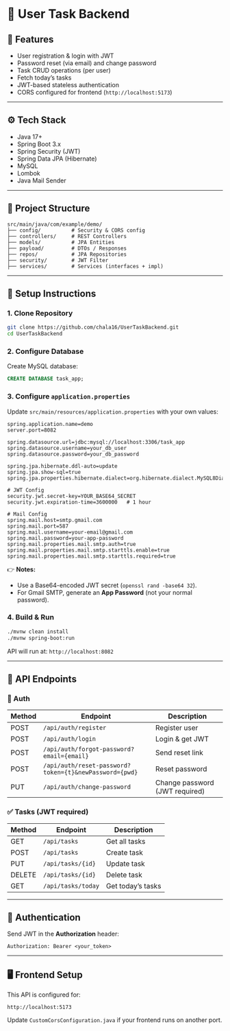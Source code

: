 # 📌 User Task Backend

## 🚀 Features

* User registration & login with JWT
* Password reset (via email) and change password
* Task CRUD operations (per user)
* Fetch today’s tasks
* JWT-based stateless authentication
* CORS configured for frontend (`http://localhost:5173`)

---

## ⚙️ Tech Stack

* Java 17+
* Spring Boot 3.x
* Spring Security (JWT)
* Spring Data JPA (Hibernate)
* MySQL
* Lombok
* Java Mail Sender

---

## 📂 Project Structure

```
src/main/java/com/example/demo/
├── config/          # Security & CORS config
├── controllers/     # REST Controllers
├── models/          # JPA Entities
├── payload/         # DTOs / Responses
├── repos/           # JPA Repositories
├── security/        # JWT Filter
├── services/        # Services (interfaces + impl)
```

---

## 🔧 Setup Instructions

### 1. Clone Repository

```bash
git clone https://github.com/chala16/UserTaskBackend.git
cd UserTaskBackend
```

### 2. Configure Database

Create MySQL database:

```sql
CREATE DATABASE task_app;
```

### 3. Configure `application.properties`

Update `src/main/resources/application.properties` with your own values:

```properties
spring.application.name=demo
server.port=8082

spring.datasource.url=jdbc:mysql://localhost:3306/task_app
spring.datasource.username=your_db_user
spring.datasource.password=your_db_password

spring.jpa.hibernate.ddl-auto=update
spring.jpa.show-sql=true
spring.jpa.properties.hibernate.dialect=org.hibernate.dialect.MySQL8Dialect

# JWT Config
security.jwt.secret-key=YOUR_BASE64_SECRET
security.jwt.expiration-time=3600000   # 1 hour

# Mail Config
spring.mail.host=smtp.gmail.com
spring.mail.port=587
spring.mail.username=your-email@gmail.com
spring.mail.password=your-app-password
spring.mail.properties.mail.smtp.auth=true
spring.mail.properties.mail.smtp.starttls.enable=true
spring.mail.properties.mail.smtp.starttls.required=true
```

👉 **Notes:**

* Use a Base64-encoded JWT secret (`openssl rand -base64 32`).
* For Gmail SMTP, generate an **App Password** (not your normal password).

### 4. Build & Run

```bash
./mvnw clean install
./mvnw spring-boot:run
```

API will run at: `http://localhost:8082`

---

## 📡 API Endpoints

### 🔑 Auth

| Method | Endpoint                                               | Description                    |
| ------ | ------------------------------------------------------ | ------------------------------ |
| POST   | `/api/auth/register`                                   | Register user                  |
| POST   | `/api/auth/login`                                      | Login & get JWT                |
| POST   | `/api/auth/forgot-password?email={email}`              | Send reset link                |
| POST   | `/api/auth/reset-password?token={t}&newPassword={pwd}` | Reset password                 |
| PUT    | `/api/auth/change-password`                            | Change password (JWT required) |

### ✅ Tasks (JWT required)

| Method | Endpoint           | Description       |
| ------ | ------------------ | ----------------- |
| GET    | `/api/tasks`       | Get all tasks     |
| POST   | `/api/tasks`       | Create task       |
| PUT    | `/api/tasks/{id}`  | Update task       |
| DELETE | `/api/tasks/{id}`  | Delete task       |
| GET    | `/api/tasks/today` | Get today’s tasks |

---

## 🔐 Authentication

Send JWT in the **Authorization** header:

```
Authorization: Bearer <your_token>
```

---

## 🖥️ Frontend Setup

This API is configured for:

```
http://localhost:5173
```

Update `CustomCorsConfiguration.java` if your frontend runs on another port.

